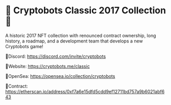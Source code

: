 # 🤖 Сryptobots Сlassic 2017 Сollection 🤖
A historic 2017 NFT collection with renounced contract ownership, long history, a roadmap, and a development team that develops a new Cryptobots game!

🔹Discord: https://discord.com/invite/cryptobots

🔹Website: https://cryptobots.me/classic

🔹OpenSea: https://opensea.io/collection/cryptobots

🔹Contract: https://etherscan.io/address/0xf7a6e15dfd5cdd9ef12711bd757a9b6021abf643
